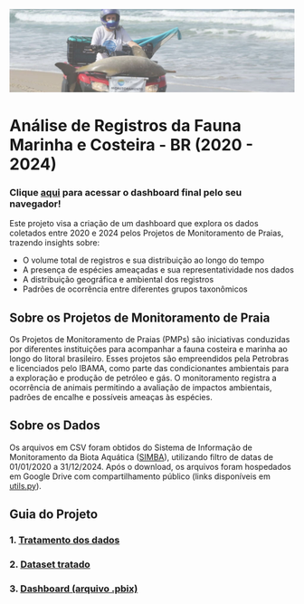 ![img](img//monitoramento.jpg)

# Análise de Registros da Fauna Marinha e Costeira - BR (2020 - 2024)

### Clique [aqui](https://app.powerbi.com/view?r=eyJrIjoiMmU0ZTIxM2EtZGZjMS00OThmLWIzOGYtMmZjMWU1MTU3ZGY1IiwidCI6ImUyZjc3ZDAwLTAxNjMtNGNmNi05MmIwLTQ4NGJhZmY5ZGY3ZCJ9&pageName=4e9dd4cbb9537688e7ea) para acessar o dashboard final pelo seu navegador!

Este projeto visa a criação de um dashboard que explora os dados coletados entre 2020 e 2024 pelos Projetos de Monitoramento de Praias, trazendo insights sobre:
* O volume total de registros e sua distribuição ao longo do tempo
* A presença de espécies ameaçadas e sua representatividade nos dados
* A distribuição geográfica e ambiental dos registros
* Padrões de ocorrência entre diferentes grupos taxonômicos


## Sobre os Projetos de Monitoramento de Praia

Os Projetos de Monitoramento de Praias (PMPs) são iniciativas conduzidas por diferentes instituições para acompanhar a fauna costeira e marinha ao longo do litoral brasileiro. Esses projetos são empreendidos pela Petrobras e licenciados pelo IBAMA, como parte das condicionantes ambientais para a exploração e produção de petróleo e gás. O monitoramento registra a ocorrência de animais permitindo a avaliação de impactos ambientais, padrões de encalhe e possíveis ameaças às espécies.

## Sobre os Dados
Os arquivos em CSV foram obtidos do Sistema de Informação de Monitoramento da Biota Aquática ([SIMBA](https://simba.petrobras.com.br/simba/web/)), utilizando filtro de datas de 01/01/2020 a 31/12/2024. Após o download, os arquivos foram hospedados em Google Drive com compartilhamento público (links disponíveis em [utils.py](https://github.com/tainahguerras/PMP-Petrobras-Analise/blob/main/utils.py)). 

## Guia do Projeto
### 1. [Tratamento dos dados](https://github.com/tainahguerras/PMP-Petrobras-Analise/blob/main/tratamento.ipynb)
### 2. [Dataset tratado](https://github.com/tainahguerras/PMP-Petrobras-Analise/blob/main/dataset_tratado/PMP_dados.csv)
### 3. [Dashboard (arquivo .pbix)](https://github.com/tainahguerras/PMP-Petrobras-Analise/blob/main/dashboard_PMP.pbix)
